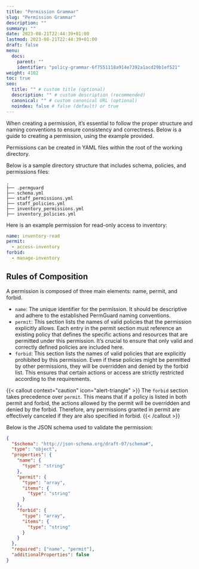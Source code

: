 ```yaml
---
title: "Permission Grammar"
slug: "Permission Grammar"
description: ""
summary: ""
date: 2023-08-21T22:44:39+01:00
lastmod: 2023-08-21T22:44:39+01:00
draft: false
menu:
  docs:
    parent: ""
    identifier: "policy-grammar-6f7551118a914e7392a1acd29b1ef521"
weight: 4102
toc: true
seo:
  title: "" # custom title (optional)
  description: "" # custom description (recommended)
  canonical: "" # custom canonical URL (optional)
  noindex: false # false (default) or true
---
```


When creating a permission, it’s essential to follow the proper structure and naming conventions to ensure consistency and correctness. Below is a guide to creating a permission, using the example provided.

Permissions can be created in YAML files within the root of the working directory.

Below is a sample directory structure that includes schema, policies, and permissions files:

```plaintext
.
├── .permguard
├── schema.yml
├── staff_permissions.yml
├── staff_policies.yml
├── inventory_permissions.yml
├── inventory_policies.yml
```

Here is an example permission for read-only access to inventory:

```yaml
name: inventory-read
permit:
  - access-inventory
forbid:
  - manage-inventory
```

## Rules of Composition

A permission is composed of three main elements: name, permit, and forbid.

- `name`: The unique identifier for the permission. It should be descriptive and adhere to the established PermGuard naming conventions.
- `permit`: This section lists the names of valid policies that the permission explicitly allows. Each entry in the permit section must reference an existing policy that defines the specific actions and resources that are permitted under this permission. It’s crucial to ensure that only valid and correctly defined policies are included here.
- `forbid`: This section lists the names of valid policies that are explicitly prohibited by this permission. Even if these policies might be permitted by other permissions, they will be overridden and denied by the forbid list. This ensures that certain actions or access are strictly restricted according to the requirements.

{{< callout context="caution" icon="alert-triangle" >}}
The `forbid` section takes precedence over `permit`. This means that if a policy is listed in both permit and forbid, the actions allowed by the permit will be overridden and denied by the forbid. Therefore, any permissions granted in permit are effectively canceled if they are also specified in forbid.
{{< /callout >}}

Below is the JSON schema used to validate the permission:

```json
{
  "$schema": "http://json-schema.org/draft-07/schema#",
  "type": "object",
  "properties": {
    "name": {
      "type": "string"
    },
    "permit": {
      "type": "array",
      "items": {
        "type": "string"
      }
    },
    "forbid": {
      "type": "array",
      "items": {
        "type": "string"
      }
    }
  },
  "required": ["name", "permit"],
  "additionalProperties": false
}
```
